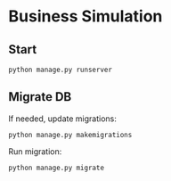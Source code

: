 # Business Simulation

## Start

`python manage.py runserver`

## Migrate DB

If needed, update migrations:

`python manage.py makemigrations`

Run migration:

`python manage.py migrate`